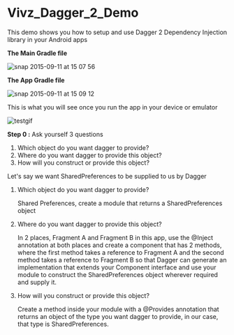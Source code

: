 # Vivz_Dagger_2_Demo
This demo shows you how to setup and use Dagger 2 Dependency Injection library in your Android apps

<b>The Main Gradle file</b>

![snap 2015-09-11 at 15 07 56](https://cloud.githubusercontent.com/assets/5139030/9811773/e8a5ff1e-5896-11e5-84fd-30f854d09255.png)

<b>The App Gradle file</b>

![snap 2015-09-11 at 15 09 12](https://cloud.githubusercontent.com/assets/5139030/9811794/13f22148-5897-11e5-8c81-d975dd065df6.png)

This is what you will see once you run the app in your device or emulator

![testgif](https://cloud.githubusercontent.com/assets/5139030/9811752/bec9957a-5896-11e5-9d4f-60ab8a406da0.gif)

<b>Step 0 :</b>
Ask yourself 3 questions
<ol>
<li>Which object do you want dagger to provide?</li>
<li>Where do you want dagger to provide this object?</li>
<li>How will you construct or provide this object?</li>
</ol>


Let's say we want SharedPreferences to be supplied to us by Dagger

<ol>
<li>
<p>Which object do you want dagger to provide?</p>
<p>Shared Preferences, create a module that returns a SharedPreferences object</p>
</li>

<li>
<p>Where do you want dagger to provide this object?</p>
<p>In 2 places, Fragment A and Fragment B in this app, use the @Inject annotation at both places and create a component that has 2 methods, where the first method takes a reference to Fragment A and the second method takes a reference to Fragment B so that Dagger can generate an implementation that extends your Component interface and use your module to construct the SharedPreferences object wherever required and supply it.</p>
</li>

<li>
<p>How will you construct or provide this object?</p>
<p>Create a method inside your module with a @Provides annotation that returns an object of the type you want dagger to provide, in our case, that type is SharedPreferences.</p>
</li>
<ol>






